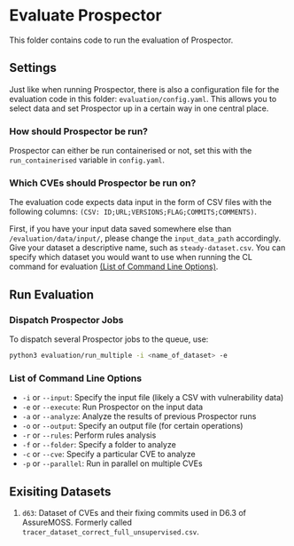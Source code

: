 # Evaluate Prospector

This folder contains code to run the evaluation of Prospector.

## Settings

Just like when running Prospector, there is also a configuration file for the evaluation code in this folder: `evaluation/config.yaml`.
This allows you to select data and set Prospector up in a certain way in one central place.

### How should Prospector be run?

Prospector can either be run containerised or not, set this with the `run_containerised` variable in `config.yaml`.

### Which CVEs should Prospector be run on?

The evaluation code expects data input in the form of CSV files with the following columns: `(CSV: ID;URL;VERSIONS;FLAG;COMMITS;COMMENTS)`.

First, if you have your input data saved somewhere else than `/evaluation/data/input/`, please change the `input_data_path` accordingly.
Give your dataset a descriptive name, such as `steady-dataset.csv`. You can specify
which dataset you would want to use when running the CL command for evaluation [(List of Command Line Options)](#command-line-options).


## Run Evaluation

### Dispatch Prospector Jobs
To dispatch several Prospector jobs to the queue, use:

```bash
python3 evaluation/run_multiple -i <name_of_dataset> -e
```

### List of Command Line Options

* `-i` or `--input`: Specify the input file (likely a CSV with vulnerability data)
* `-e` or `--execute`: Run Prospector on the input data
* `-a` or `--analyze`: Analyze the results of previous Prospector runs
* `-o` or `--output`: Specify an output file (for certain operations)
* `-r` or `--rules`: Perform rules analysis
* `-f` or `--folder`: Specify a folder to analyze
* `-c` or `--cve`: Specify a particular CVE to analyze
* `-p` or `--parallel`: Run in parallel on multiple CVEs


## Exisiting Datasets

1. `d63`: Dataset of CVEs and their fixing commits used in D6.3 of AssureMOSS. Formerly called `tracer_dataset_correct_full_unsupervised.csv`.